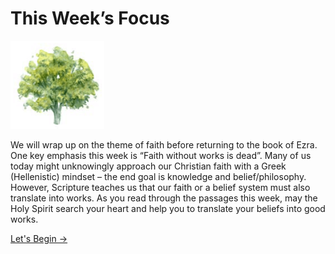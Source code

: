 # This Week’s Focus

<img src="/assets/img/tree.png" style="width: 150px">

We will wrap up on the theme of faith before returning to the book of Ezra. One key emphasis this week is “Faith without works is dead”. Many of us today might unknowingly approach our Christian faith with a Greek (Hellenistic) mindset – the end goal is knowledge and belief/philosophy. However, Scripture teaches us that our faith or a belief system must also translate into works. As you read through the passages this week, may the Holy Spirit search your heart and help you to translate your beliefs into good works. 

<a href="monday" class="text-center nav-link action-button">
  Let's Begin →
</a>